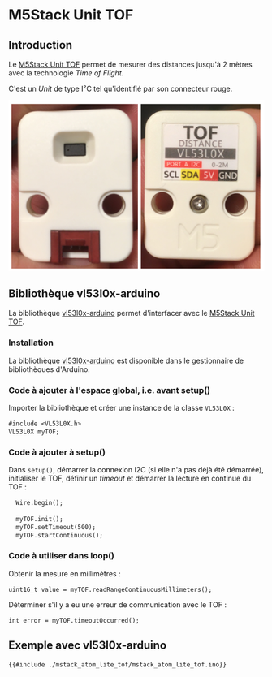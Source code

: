 # M5Stack Unit TOF

## Introduction

Le [M5Stack Unit TOF](https://docs.m5stack.com/en/unit/tof) permet de mesurer des distances jusqu'à 2 mètres avec la technologie *Time of Flight*. 

C'est un *Unit* de type I²C tel qu'identifié par son connecteur rouge.

![Photo de l'avant et l'arrière du M5Stack Unit TOF](./unit_tof.png)

## Bibliothèque vl53l0x-arduino


La bibliothèque [vl53l0x-arduino](https://github.com/pololu/vl53l0x-arduino) permet d'interfacer avec le [M5Stack Unit TOF](https://docs.m5stack.com/en/unit/tof).

###  Installation

La bibliothèque [vl53l0x-arduino](https://github.com/pololu/vl53l0x-arduino) est disponible dans le gestionnaire de bibliothèques d'Arduino.

### Code à ajouter à l'espace global, i.e. avant setup()

Importer la bibliothèque et créer une instance de la classe `VL53L0X` :
```arduino
#include <VL53L0X.h>
VL53L0X myTOF;
```

### Code à ajouter à setup()

Dans `setup()`, démarrer la connexion I2C (si elle n'a pas déjà été démarrée), initialiser le TOF, définir un *timeout* et démarrer la lecture en continue du TOF :
```arduino
  Wire.begin();

  myTOF.init();
  myTOF.setTimeout(500);
  myTOF.startContinuous();
```


### Code à utiliser dans loop()

Obtenir la mesure en millimètres :
```arduino
uint16_t value = myTOF.readRangeContinuousMillimeters();
```

Déterminer s'il y a eu une erreur de communication avec le TOF :
```arduino
int error = myTOF.timeoutOccurred();
```

##  Exemple avec vl53l0x-arduino
```arduino
{{#include ./mstack_atom_lite_tof/mstack_atom_lite_tof.ino}}
```